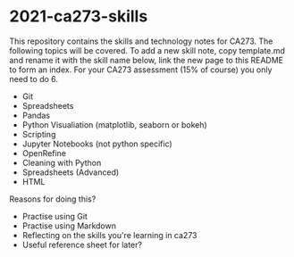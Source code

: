 # 2021-ca273-skills

This repository contains the skills and technology notes for CA273. The following topics will be covered. To add a new skill note, copy template.md and rename it with the skill name below, link the new page to this README to form an index. For your CA273 assessment (15% of course) you only need to do 6.

* Git
* Spreadsheets
* Pandas
* Python Visualiation (matplotlib, seaborn or bokeh)
* Scripting
* Jupyter Notebooks (not python specific)
* OpenRefine
* Cleaning with Python
* Spreadsheets (Advanced)
* HTML


Reasons for doing this?  
* Practise using Git  
* Practise using Markdown  
* Reflecting on the skills you're learning in ca273  
* Useful reference sheet for later?  
